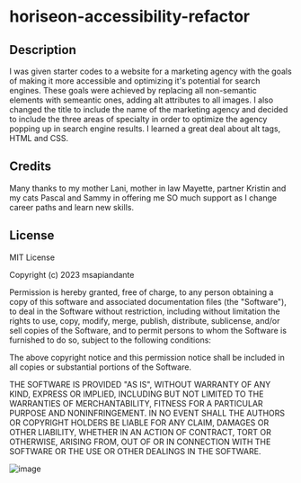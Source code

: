 # horiseon-accessibility-refactor

## Description

I was given starter codes to a website for a marketing agency with the goals of making it more accessible and optimizing it's potential for search engines. 
These goals were achieved by replacing all non-semantic elements with semeantic ones, adding alt attributes to all images. I also changed the title to include the name of the marketing agency and decided to include the three areas of specialty in order to optimize the agency popping up in search engine results. I learned a great deal about alt tags, HTML and CSS. 

## Credits
Many thanks to my mother Lani, mother in law Mayette, partner Kristin and my cats Pascal and Sammy in offering me SO much support as I change career paths and learn new skills.


## License
MIT License

Copyright (c) 2023 msapiandante

Permission is hereby granted, free of charge, to any person obtaining a copy of this software and associated documentation files (the "Software"), to deal in the Software without restriction, including without limitation the rights to use, copy, modify, merge, publish, distribute, sublicense, and/or sell copies of the Software, and to permit persons to whom the Software is furnished to do so, subject to the following conditions:

The above copyright notice and this permission notice shall be included in all copies or substantial portions of the Software.

THE SOFTWARE IS PROVIDED "AS IS", WITHOUT WARRANTY OF ANY KIND, EXPRESS OR IMPLIED, INCLUDING BUT NOT LIMITED TO THE WARRANTIES OF MERCHANTABILITY, FITNESS FOR A PARTICULAR PURPOSE AND NONINFRINGEMENT. IN NO EVENT SHALL THE AUTHORS OR COPYRIGHT HOLDERS BE LIABLE FOR ANY CLAIM, DAMAGES OR OTHER LIABILITY, WHETHER IN AN ACTION OF CONTRACT, TORT OR OTHERWISE, ARISING FROM, OUT OF OR IN CONNECTION WITH THE SOFTWARE OR THE USE OR OTHER DEALINGS IN THE SOFTWARE.

![image](https://user-images.githubusercontent.com/126308793/225785838-5b38e1b0-d7b6-41d7-ae64-2745388ca9c7.png)
